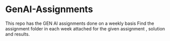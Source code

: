 # GenAI-Assignments
This repo has the GEN AI assignments done on a weekly basis
Find the assignment folder in each week attached for the given assignment , solution and results.
